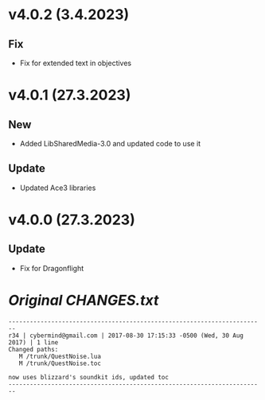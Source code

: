 # v4.0.2 (3.4.2023)

## Fix
- Fix for extended text in objectives

# v4.0.1 (27.3.2023)

## New
- Added LibSharedMedia-3.0 and updated code to use it

## Update
- Updated Ace3 libraries

# v4.0.0 (27.3.2023)

## Update
- Fix for Dragonflight

# *Original CHANGES.txt*
```
------------------------------------------------------------------------
r34 | cybermind@gmail.com | 2017-08-30 17:15:33 -0500 (Wed, 30 Aug 2017) | 1 line
Changed paths:
   M /trunk/QuestNoise.lua
   M /trunk/QuestNoise.toc

now uses blizzard's soundkit ids, updated toc
------------------------------------------------------------------------
```

